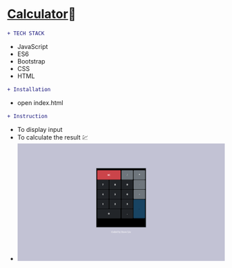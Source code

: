 # [Calculator](https://snowlll.github.io/calculatorByJavaScript/):receipt:

```diff
+ TECH STACK
```

  * JavaScript
  * ES6
  * Bootstrap
  * CSS
  * HTML

```diff
+ Installation
```
  * open index.html

```diff
+ Instruction
```
  - To display input
  - To calculate the result :chart:
  - ![GitHub Logo](/images/0.png)
